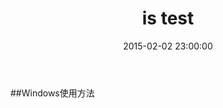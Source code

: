 ﻿---
layout: post
title: "is test"
date: 2015-02-02 23:00:00
category: blog
description: "is test"
---
##Windows使用方法
